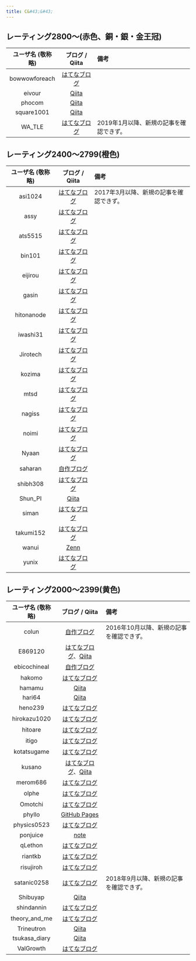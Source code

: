 ```yaml
---
title: C&#43;&#43;
---
```


## レーティング2800〜(赤色、銅・銀・金王冠)

|ユーザ名 (敬称略)|ブログ / Qiita|備考|
|:--:|:--:|:--|
|bowwowforeach|[はてなブログ](https://bowwowforeach.hatenablog.com/)||
|eivour|[Qiita](https://qiita.com/contramundum)||
|phocom|[Qiita](https://qiita.com/phocom)||
|square1001|[Qiita](https://qiita.com/square1001)||
|WA_TLE|[はてなブログ](https://watle.hatenablog.com/)|2019年1月以降、新規の記事を確認できず。|

## レーティング2400〜2799(橙色)

|ユーザ名 (敬称略)|ブログ / Qiita|備考|
|:--:|:--:|:--|
|asi1024|[はてなブログ](https://asi1024.hatenablog.com/)|2017年3月以降、新規の記事を確認できず。|
|assy|[はてなブログ](https://assy.hatenablog.jp/)||
|ats5515|[はてなブログ](https://ats5515.hatenablog.com/)||
|bin101|[はてなブログ](https://bin101.hatenablog.com/)||
|eijirou|[はてなブログ](https://eijirou-kyopro.hatenablog.com/)||
|gasin|[はてなブログ](https://gasin.hatenadiary.jp/)||
|hitonanode|[はてなブログ](https://rsm9.hatenablog.com/)||
|iwashi31|[はてなブログ](https://iwashi31.hatenablog.com/)||
|Jirotech|[はてなブログ](https://shuu0914.hatenablog.com/)||
|kozima|[はてなブログ](https://lkozima.hatenablog.com/)||
|mtsd|[はてなブログ](https://mtsd-programming.hatenablog.com/)||
|nagiss|[はてなブログ](https://nagiss.hateblo.jp/)||
|noimi|[はてなブログ](https://noimi.hatenablog.com/)||
|Nyaan|[はてなブログ](https://nyaan.hatenablog.com/)||
|saharan|[自作ブログ](https://blog.oimo.io/)||
|shibh308|[はてなブログ](https://shibh308.hatenablog.com/)||
|Shun_PI|[Qiita](https://qiita.com/Shun_PI)||
|siman|[はてなブログ](https://simanman.hatenablog.com/)||
|takumi152|[はてなブログ](https://takumi152.hatenablog.jp/)||
|wanui|[Zenn](https://zenn.dev/gmeriaog)||
|yunix|[はてなブログ](https://yunix-kyopro.hatenablog.com/)||

## レーティング2000〜2399(黄色)

|ユーザ名 (敬称略)|ブログ / Qiita|備考|
|:--:|:--:|:--|
|colun|[自作ブログ](http://www.colun.net/blog)|2016年10月以降、新規の記事を確認できず。|
|E869120|[はてなブログ](https://e869120.hatenablog.com/)、[Qiita](https://qiita.com/e869120)||
|ebicochineal|[自作ブログ](http://ebicochineal.blogspot.com/)||
|hakomo|[はてなブログ](https://hakomof.hatenablog.com/)||
|hamamu|[Qiita](https://qiita.com/hamamu)||
|hari64|[Qiita](https://qiita.com/hari64)||
|heno239|[はてなブログ](https://heno239.hatenablog.com/)||
|hirokazu1020|[はてなブログ](https://hirokazu1020.hatenablog.com/)||
|hitoare|[はてなブログ](https://hitoare.hatenablog.com/)||
|itigo|[はてなブログ](https://ichigokunn.hatenablog.com/)||
|kotatsugame|[はてなブログ](https://kotatsugame.hatenablog.com/)||
|kusano|[はてなブログ](https://kusano-k.hatenablog.com/)、[Qiita](https://qiita.com/kusano_k)||
|merom686|[はてなブログ](https://merom686.hatenablog.com/)||
|olphe|[はてなブログ](https://olphe.hatenablog.com/)||
|Omotchi|[はてなブログ](https://omotchi.hateblo.jp/)||
|phyllo|[GitHub Pages](https://jetbead.github.io/AtCoderHeuristicContestMemo/)||
|physics0523|[はてなブログ](https://physics0523.hatenablog.com/)||
|ponjuice|[note](https://note.com/ponjuice0)||
|qLethon|[はてなブログ](https://qlethon.hatenablog.com/)||
|riantkb|[はてなブログ](https://rian.hatenablog.jp/)||
|risujiroh|[はてなブログ](https://risujiroh.hatenablog.com/)||
|satanic0258|[はてなブログ](https://satanic0258.hatenablog.com/)|2018年9月以降、新規の記事を確認できず。|
|Shibuyap|[Qiita](https://qiita.com/Shibuyap)||
|shindannin|[はてなブログ](https://shindannin.hatenadiary.com/)||
|theory_and_me|[はてなブログ](https://theory-and-me.hatenablog.com/)||
|Trineutron|[Qiita](https://qiita.com/trineutron)||
|tsukasa_diary|[Qiita](https://qiita.com/tsukasa__diary)||
|ValGrowth|[はてなブログ](https://valgrowth.hatenablog.com/archive)||
